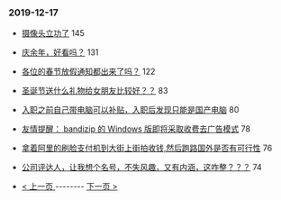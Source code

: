 ### 2019-12-17 
- [摄像头立功了](https://www.v2ex.com/t/629722) 145
- [庆余年，好看吗？](https://www.v2ex.com/t/629628) 131
- [各位的春节放假通知都出来了吗？](https://www.v2ex.com/t/629681) 122
- [圣诞节送什么礼物给女朋友比较好？？](https://www.v2ex.com/t/629675) 83
- [入职之前自己带电脑可以补贴，入职后发现只能是国产电脑](https://www.v2ex.com/t/629618) 80
- [友情提醒： bandizip 的 Windows 版即将采取收费去广告模式](https://www.v2ex.com/t/629683) 78
- [拿着阿里的刷脸支付机到大街上街拍收钱,然后跑路国外是否有可行性](https://www.v2ex.com/t/629756) 76
- [公司评达人，让我想个名号，不失风趣，又有内涵，这咋整？？？](https://www.v2ex.com/t/629748) 74 

- [ < 上一页 ](https://github.com/able8/v2ex-hot-record/blob/master/2019-12-16.md) -------- [ 下一页 > ](https://github.com/able8/v2ex-hot-record/blob/master/2019-12-18.md)